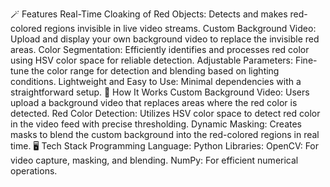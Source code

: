 🪄 Features
Real-Time Cloaking of Red Objects: Detects and makes red-colored regions invisible in live video streams.
Custom Background Video: Upload and display your own background video to replace the invisible red areas.
Color Segmentation: Efficiently identifies and processes red color using HSV color space for reliable detection.
Adjustable Parameters: Fine-tune the color range for detection and blending based on lighting conditions.
Lightweight and Easy to Use: Minimal dependencies with a straightforward setup.
🔧 How It Works
Custom Background Video: Users upload a background video that replaces areas where the red color is detected.
Red Color Detection: Utilizes HSV color space to detect red color in the video feed with precise thresholding.
Dynamic Masking: Creates masks to blend the custom background into the red-colored regions in real time.
🖥️ Tech Stack
Programming Language: Python
Libraries:
OpenCV: For video capture, masking, and blending.
NumPy: For efficient numerical operations.
